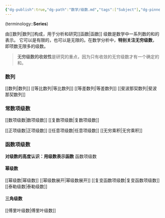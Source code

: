 ```yaml
---
{"dg-publish":true,"dg-path":"数学/级数.md","tags":["Subject"],"dg-pinned":true,"permalink":"/数学/级数/","pinned":true,"dgPassFrontmatter":true,"noteIcon":"","created":"2024-05-21T15:20:28.614+08:00","updated":"2024-08-25T16:24:17.270+08:00"}
---
```


(terminology::**Series**)

由[[数列\|数列]]构成，用于分析和研究[[函数\|函数]]
级数是数学中一系列数的和的表示。
它可以是有限的，也可以是无限的。在数学分析中，**特别关注无穷级数**，即项数无限多的级数。
>**无穷级数的收敛性**是研究的重点，因为只有收敛的无穷级数才有一个确定的和。


### 数列
[[数列\|数列]]
[[等比数列\|等比数列]]
[[等差数列\|等差数列]]
[[斐波那契数列\|斐波那契数列]]
### 常数项级数
[[数项级数\|数项级数]]
[[复数项级数\|复数项级数]]

[[正项级数\|正项级数]]
[[任意项级数\|任意项级数]]
[[无穷乘积\|无穷乘积]]

### 函数项级数
**对级数的高度认识：用级数表示函数**
函数项级数

#### 幂级数
[[幂级数\|幂级数]]
[[幂级数展开\|幂级数展开]]
[[复变函数项级数\|复变函数项级数]]
[[泰勒级数\|泰勒级数]]
#### 三角级数
[[傅里叶级数\|傅里叶级数]]







